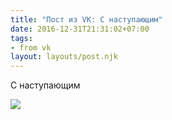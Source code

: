```yaml
---
title: "Пост из VK: С наступающим"
date: 2016-12-31T21:31:02+07:00
tags:
- from vk
layout: layouts/post.njk
---
```

С наступающим

![](https://sun9-37.userapi.com/c638122/v638122612/19288/X8eO06G3NBQ.jpg)